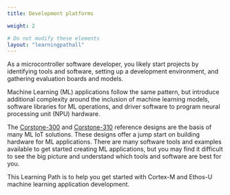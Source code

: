 ```yaml
---
title: Development platforms

weight: 2 

# Do not modify these elements
layout: "learningpathall"
---
```


As a microcontroller software developer, you likely start projects by identifying tools and software, setting up a development environment, and gathering evaluation boards and models.

Machine Learning (ML) applications follow the same pattern, but introduce additional complexity around the inclusion of machine learning models, software libraries for ML operations, and driver software to program neural processing unit (NPU) hardware. 

The [Corstone-300](https://developer.arm.com/Processors/Corstone-300) and [Corstone-310](https://developer.arm.com/Processors/Corstone-310) reference designs are the basis of many ML IoT solutions. These designs offer a jump start on building hardware for ML applications. There are many software tools and examples available to get started creating ML applications, but you may find it difficult to see the big picture and understand which tools and software are best for you. 

This Learning Path is to help you get started with Cortex-M and Ethos-U machine learning application development.
